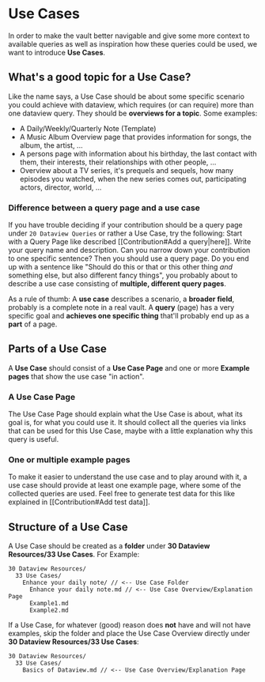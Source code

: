 # Use Cases

In order to make the vault better navigable and give some more context to available queries as well as inspiration how these queries could be used, we want to introduce **Use Cases**. 

## What's a good topic for a Use Case?

Like the name says, a Use Case should be about some specific scenario you could achieve with dataview, which requires (or can require) more than one dataview query. They should be **overviews for a topic**. Some examples:
- A Daily/Weekly/Quarterly Note (Template)
- A Music Album Overview page that provides information for songs, the album, the artist, ...
- A persons page with information about his birthday, the last contact with them, their interests, their relationships with other people, ...
- Overview about a TV series, it's prequels and sequels, how many episodes you watched, when the new series comes out, participating actors, director, world, ... 

### Difference between a query page and a use case

If you have trouble deciding if your contribution should be a query page under `20 Dataview Queries` or rather a Use Case, try the following:  Start with a Query Page like described [[Contribution#Add a query|here]]. Write your query name and description. Can you narrow down your contribution to one specific sentence? Then you should use a query page. Do you end up with a sentence like "Should do this or that or this other thing _and_ something else, but also different fancy things", you probably about to describe a use case consisting of **multiple, different query pages**. 

As a rule of thumb: A **use case** describes a scenario, a **broader field**, probably is a complete note in a real vault. A **query** (page) has a very specific goal and **achieves one specific thing** that'll probably end up as a **part** of a page.  

## Parts of a Use Case

A **Use Case** should consist of a **Use Case Page** and one or more **Example pages** that show the use case "in action".

### A Use Case Page

The Use Case Page should explain what the Use Case is about, what its goal is, for what you could use it. It should collect all the queries via links that can be used for this Use Case, maybe with a little explanation why this query is useful.

### One or multiple example pages

To make it easier to understand the use case and to play around with it, a use case should provide at least one example page, where some of the collected queries are used. Feel free to generate test data for this like explained in [[Contribution#Add test data]].

## Structure of a Use Case

A Use Case should be created as a **folder** under **30 Dataview Resources/33 Use Cases**. For Example:

```
30 Dataview Resources/
  33 Use Cases/
    Enhance your daily note/ // <-- Use Case Folder
      Enhance your daily note.md // <-- Use Case Overview/Explanation Page
      Example1.md
      Example2.md
```

If a Use Case, for whatever (good) reason does **not** have and will not have examples, skip the folder and place the Use Case Overview directly under **30 Dataview Resources/33 Use Cases**:

```
30 Dataview Resources/
  33 Use Cases/
    Basics of Dataview.md // <-- Use Case Overview/Explanation Page
```